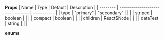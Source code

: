 **Props**
| Name | Type | Default | Description |
| -------- | ----------------------- | ------- | ----------- |
| type | "primary" | "secondary" | | |
| striped | boolean | | |
| compact | boolean | | |
| children | React\$Node | | |
| dataTest | string | | |

**enums**
